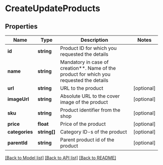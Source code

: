 # CreateUpdateProducts

## Properties
Name | Type | Description | Notes
------------ | ------------- | ------------- | -------------
**id** | **string** | Product ID for which you requested the details | 
**name** | **string** | Mandatory in case of creation**. Name of the product for which you requested the details | 
**url** | **string** | URL to the product | [optional] 
**imageUrl** | **string** | Absolute URL to the cover image of the product | [optional] 
**sku** | **string** | Product identifier from the shop | [optional] 
**price** | **float** | Price of the product | [optional] 
**categories** | **string[]** | Category ID-s of the product | [optional] 
**parentId** | **string** | Parent product id of the product | [optional] 

[[Back to Model list]](../../README.md#documentation-for-models) [[Back to API list]](../../README.md#documentation-for-api-endpoints) [[Back to README]](../../README.md)


